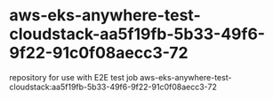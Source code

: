 # aws-eks-anywhere-test-cloudstack-aa5f19fb-5b33-49f6-9f22-91c0f08aecc3-72
repository for use with E2E test job aws-eks-anywhere-test-cloudstack:aa5f19fb-5b33-49f6-9f22-91c0f08aecc3-72
